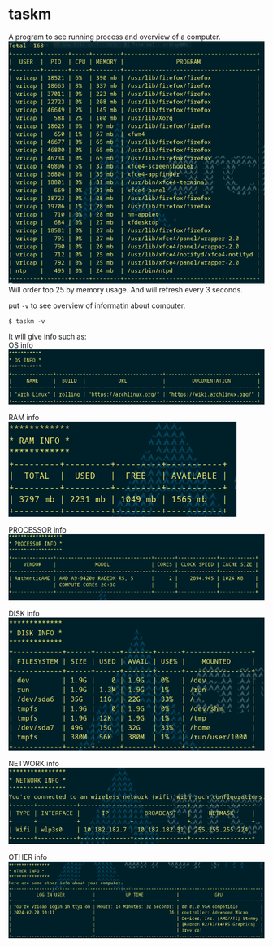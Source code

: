 # taskm

A program to see running process and overview of a computer.  
![Tux, the Linux mascot](/resource/example1.png)  
Will order top 25 by memory usage. And will refresh every 3 seconds.

put `-v` to see overview of informatin about computer.

```
$ taskm -v
```

It will give info such as:  
OS info  
![Tux, example](/resource/example2.png)

RAM info  
![Tux, example](/resource/example3.png)

PROCESSOR info  
![Tux, example](/resource/example4.png)

DISK info  
![Tux, example](/resource/example5.png)

NETWORK info  
![Tux, example](/resource/example6.png)

OTHER info  
![Tux, example](/resource/example7.png)
